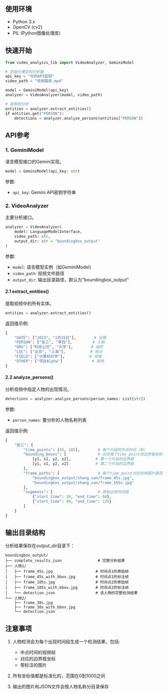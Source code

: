 

## 使用环境
- Python 3.x
- OpenCV (cv2)
- PIL (Python图像处理库)

## 快速开始

```python
from video_analysis_lib import VideoAnalyzer, GeminiModel

# 初始化模型和分析器
api_key = "你的API密钥"
video_path = "视频路径.mp4"

model = GeminiModel(api_key)
analyzer = VideoAnalyzer(model, video_path)

# 提取和分析
entities = analyzer.extract_entities()
if entities.get("PERSON"):
    detections = analyzer.analyze_persons(entities["PERSON"])
```

## API参考

### 1. GeminiModel

语言模型接口的Gemini实现。

```python
model = GeminiModel(api_key: str)
```
参数:
- `api_key`: Gemini API密钥字符串

### 2. VideoAnalyzer

主要分析接口。

```python
analyzer = VideoAnalyzer(
    model: LanguageModelInterface,
    video_path: str,
    output_dir: str = "boundingbox_output"
)
```

参数:
- `model`: 语言模型实例（如GeminiModel）
- `video_path`: 视频文件路径
- `output_dir`: 输出目录路径，默认为"boundingbox_output"

#### 2.1 extract_entities()

提取视频中的所有实体。

```python
entities = analyzer.extract_entities()
```

返回值示例:
```python
{
    "DATE": ["2023", "1月15日"],        # 日期
    "PERSON": ["张三", "李四"],         # 人物
    "ORG": ["科技公司", "大学"],        # 组织
    "LOC": ["北京", "上海"],           # 地点
    "FIELD": ["计算机科学"],           # 领域
    "OTHER": ["项目Alpha"]             # 其他
}
```

#### 2.2 analyze_persons()

分析视频中指定人物的出现情况。

```python
detections = analyzer.analyze_persons(person_names: List[str])
```

参数:
- `person_names`: 要分析的人物名称列表

返回值示例:
```python
{
    "张三": {
        "time_points": [45, 105],        # 每个片段的中点时间（秒）
        "bounding_boxes": [              # 对应每个time_point的边界框坐标
            [y1, x1, y2, x2],           # 第一个片段的边界框
            [y1, x1, y2, x2]            # 第二个片段的边界框
        ],
        "frame_paths": [                 # 每个time_point对应的帧图片路径
            "boundingbox_output/zhang_san/frame_45s.jpg",
            "boundingbox_output/zhang_san/frame_105s.jpg"
        ],
        "segments": [                    # 原始出现时间段
            {"start_time": 30, "end_time": 60},
            {"start_time": 90, "end_time": 120}
        ]
    }
}
```

## 输出目录结构

分析结果保存在output_dir目录下：
```
boundingbox_output/
├── complete_results.json                # 完整分析结果
├── 人物1/
│   ├── frame_45s.jpg                   # 时间点1的原始帧
│   ├── frame_45s_with_bbox.jpg         # 时间点1的标注帧
│   ├── frame_105s.jpg                  # 时间点2的原始帧
│   ├── frame_105s_with_bbox.jpg        # 时间点2的标注帧
│   └── detection.json                  # 该人物的完整检测结果
└── 人物2/
    ├── frame_30s.jpg
    ├── frame_30s_with_bbox.jpg
    └── detection.json
```

## 注意事项

1. 人物检测会为每个出现时间段生成一个检测结果，包括:
   - 中点时间的视频帧
   - 对应的边界框坐标
   - 带标注的图片

2. 所有坐标值都是标准化的，范围在0到1000之间

3. 输出的图片和JSON文件会按人物名称分目录保存